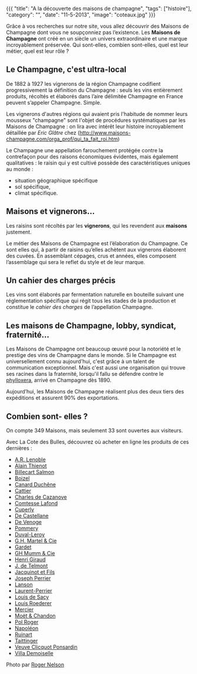 {{{
  "title": "A la découverte des maisons de champagne",
  "tags": ["histoire"],
  "category": "",
  "date": "11-5-2013",
  "image": "coteaux.jpg"
}}}

Grâce à vos recherches sur notre site, vous allez découvrir des Maisons de Champagne dont vous ne soupçonniez pas l’existence. Les **Maisons de Champagne** ont créé en un siècle un univers extraordinaire et une marque incroyablement préservée. Qui sont-elles, combien sont-elles, quel est leur métier, quel est leur rôle ?



<!--more-->

## Le Champagne, c'est ultra-local

De 1882 à 1927 les vignerons de la région Champagne codifient progressivement la définition du Champagne : seuls les vins entièrement produits, récoltés et élaborés dans l’aire délimitée Champagne en France peuvent s’appeler Champagne. Simple. 

Les vignerons d'autres régions qui avaient pris l'habitude de nommer leurs mousseux "champagne" sont l'objet de procédures systématiques par les Maisons de Champagne : on lira avec intérêt leur histoire incroyablement détaillée par _Eric Glâtre_ chez (http://www.maisons-champagne.com/orga_prof/qui_ta_fait_roi.htm) 

Le Champagne une appellation farouchement protégée contre la contrefaçon pour des raisons économiques évidentes, mais également qualitatives : le raisin qui y est cultivé possède des caractéristiques uniques au monde : 


* situation géographique spécifique 
* sol spécifique, 
* climat spécifique.



## Maisons et vignerons...


Les raisins sont récoltés par les **vignerons**, qui les revendent aux **maisons** justement. 


Le métier des Maisons de Champagne est l’élaboration du Champagne. Ce sont elles qui, à partir de raisins qu’elles achètent aux vignerons élaborent des cuvées. En assemblant cépages, crus et années, elles composent l’assemblage qui sera le reflet du style et de leur marque.



## Un cahier des charges précis


Les vins sont élaborés par fermentation naturelle en bouteille suivant une réglementation spécifique qui régit tous les stades de la production et constitue le _cahier des charges_ de l’appellation Champagne.


## Les maisons de Champagne, lobby, syndicat, fraternité…




Les Maisons de Champagne ont beaucoup œuvré pour la notoriété et le prestige des vins de Champagne dans le monde. Si le Champagne est universellement connu aujourd'hui, c'est grâce à un talent de communication exceptionnel. Mais c'est aussi une organisation qui trouve ses racines dans la fraternité, lorsqu'il fallu se défendre contre le [phylloxera](http://fr.wikipedia.org/wiki/Phyllox%C3%A9ra), arrivé en Champagne dès 1890.

Aujourd’hui, les Maisons de Champagne réalisent plus des deux tiers des expéditions et assurent 90% des exportations.


## Combien sont- elles ?

On compte 349 Maisons, mais seulement 33 sont ouvertes aux visiteurs.

Avec La Cote des Bulles, découvrez où acheter en ligne les produits de ces dernières :


* [A.R. Lenoble](http://lacotedesbulles.com/?q=lenoble)
* [Alain Thienot](http://lacotedesbulles.com/?q=thienot)
* [Billecart Salmon](http://lacotedesbulles.com/?q=billecart)
* [Boizel](http://lacotedesbulles.com/?q=boizel)
* [Canard Duchêne](http://lacotedesbulles.com/?q=canard)
* [Cattier](http://lacotedesbulles.com/?q=cattier)
* [Charles de Cazanove](http://lacotedesbulles.com/?q=cazanove)
* [Comtesse Lafond](http://lacotedesbulles.com/?q=lafond)
* [Cuperly](http://lacotedesbulles.com/?q=cuperly)
* [De Castellane](http://lacotedesbulles.com/?q=castellane)
* [De Venoge](http://lacotedesbulles.com/?q=venoge)
* [Pommery](http://lacotedesbulles.com/?q=pommery)
* [Duval-Leroy](http://lacotedesbulles.com/?q=duval-leroy)
* [G.H. Martel & Cie](http://lacotedesbulles.com/?q=martel)
* [Gardet](http://lacotedesbulles.com/?q=gardet)
* [GH Mumm & Cie](http://lacotedesbulles.com/?q=mumm)
* [Henri Giraud](http://lacotedesbulles.com/?q=giraud)
* [J. de Telmont](http://lacotedesbulles.com/?q=telmont)
* [Jacquinot et Fils](http://lacotedesbulles.com/?q=jacquinot)
* [Joseph Perrier](http://lacotedesbulles.com/?q=joseph%20perrier)
* [Lanson](http://lacotedesbulles.com/?q=lanson)
* [Laurent-Perrier](http://lacotedesbulles.com/?q=laurent%20perrier)
* [Louis de Sacy](http://lacotedesbulles.com/?q=sacy)
* [Louis Roederer](http://lacotedesbulles.com/?q=roederer)
* [Mercier](http://lacotedesbulles.com/?q=mercie)
* [Moët & Chandon](http://lacotedesbulles.com/?q=chandon)
* [Pol Roger](http://lacotedesbulles.com/?q=pol%20roger)
* [Napoléon](http://lacotedesbulles.com/?q=napoleon)
* [Ruinart](http://lacotedesbulles.com/?q=ruinart)
* [Taittinger](http://lacotedesbulles.com/?q=taittinger)
* [Veuve Clicquot Ponsardin](http://lacotedesbulles.com/?q=clicquot)
* [Villa Demoiselle](http://lacotedesbulles.com/?q=demoiselle)

Photo par [Roger Nelson](http://www.flickr.com/photos/nelsonro/2822306357/)

